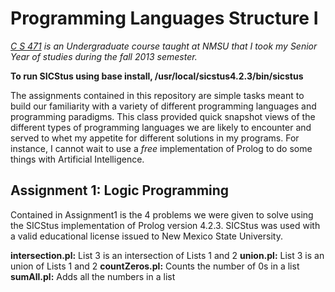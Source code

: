 Programming Languages Structure I
=================================

*[C S 471](http://www.cs.nmsu.edu/wp13/undergrad-courses/) is an Undergraduate course taught at NMSU that I took my Senior Year of
studies during the fall 2013 semester.*

**To run SICStus using base install, /usr/local/sicstus4.2.3/bin/sicstus**

The assignments contained in this repository are simple tasks meant to build
our familiarity with a variety of different programming languages and
programming paradigms.
This class provided quick snapshot views of the different types of programming
languages we are likely to encounter and served to whet my appetite for
different solutions in my programs. For instance, I cannot wait to use a *free*
implementation of Prolog to do some things with Artificial Intelligence.

Assignment 1: Logic Programming
-------------------------------

Contained in Assignment1 is the 4 problems we were given to solve using the
SICStus implementation of Prolog version 4.2.3. SICStus was used with a valid
educational license issued to New Mexico State University.

**intersection.pl:** List 3 is an intersection of Lists 1 and 2
**union.pl:** List 3 is an union of Lists 1 and 2
**countZeros.pl:** Counts the number of 0s in a list
**sumAll.pl:** Adds all the numbers in a list